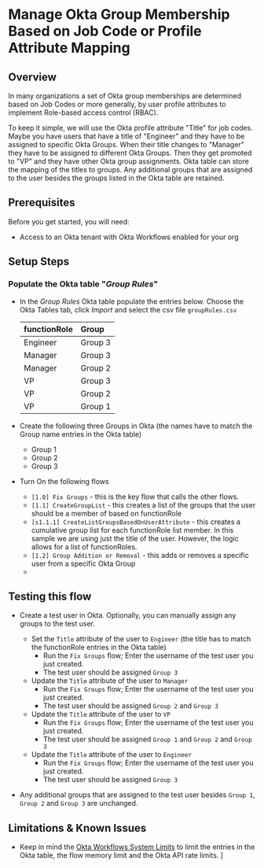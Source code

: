 # Manage Okta Group Membership Based on Job Code or Profile Attribute Mapping

## Overview

In many organizations a set of Okta group memberships are determined based on Job Codes or more generally, by user profile attributes to implement Role-based access control (RBAC).  

To keep it simple, we will use the Okta profile attribute "Title" for job codes. Maybe you have users that have a title of "Engineer" and they have to be assigned to specific Okta Groups. When their title changes to "Manager" they have to be assigned to different Okta Groups. Then they get promoted to "VP" and they have other Okta group assignments. Okta table can store the mapping of the titles to groups. Any additional groups that are assigned to the user besides the groups listed in the Okta table are retained. 


## Prerequisites

Before you get started, you will need:
- Access to an Okta tenant with Okta Workflows enabled for your org 


## Setup Steps

### Populate the Okta table "*Group Rules*"

- In the *Group Rules* Okta table populate the entries below. Choose the Okta Tables tab, click *Import* and select the csv file `groupRules.csv`
    
    | **functionRole** | **Group**  | 
    |:----------|:----------|
    | Engineer   | Group 3 | 
    | Manager  | Group 3    | 
    | Manager  | Group 2    | 
    | VP  | Group 3    | 
    | VP  | Group 2    | 
    | VP  | Group 1    | 
- Create the following three Groups in Okta (the names have to match the Group name entries in the Okta table)
    - Group 1
    - Group 2
    - Group 3

- Turn On the following flows
    - `[1.0] Fix Groups` - this is the key flow that calls the other flows. 
    - `[1.1] CreateGroupList` - this creates a list of the groups that the user should be a member of based on functionRole
    - `[s1.1.1] CreateListGroupsBasedOnUserAttribute` - this creates a cumulative group list for each functionRole list member. In this sample we are using just the title of the user. However, the logic allows for a list of functionRoles. 
    - `[1.2] Group Addition or Removal` - this adds or removes a specific user from a specific Okta Group
    - 
## Testing this flow

- Create a test user in Okta. Optionally, you can manually assign any groups to the test user.

    - Set the `Title` attribute of the user to `Engineer` (the title has to match the functionRole entries in the Okta table)
        - Run the `Fix Groups` flow; Enter the username of the test user you just created. 
        - The test user should be assigned `Group 3` 
    - Update the `Title` attribute of the user to `Manager`
        - Run the `Fix Groups` flow; Enter the username of the test user you just created. 
        - The test user should be assigned `Group 2` and `Group 3`
    - Update the `Title` attribute of the user to `VP`
        - Run the `Fix Groups` flow; Enter the username of the test user you just created. 
        - The test user should be assigned `Group 1` and `Group 2` and `Group 3`
    - Update the `Title` attribute of the user to `Engineer` 
        - Run the `Fix Groups` flow; Enter the username of the test user you just created. 
        - The test user should be assigned `Group 3` 

- Any additional groups that are assigned to the test user besides `Group 1`, `Group 2` and `Group 3` are unchanged. 


## Limitations & Known Issues

- Keep in mind the [Okta Workflows System Limits](https://help.okta.com/en/prod/Content/Topics/Workflows/workflows-system-limits.htm) to limit the entries in the Okta table, the flow memory limit and the Okta API rate limits. 
]
